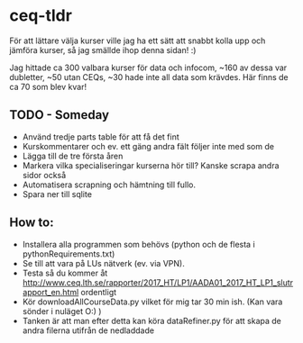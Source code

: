 # ceq-tldr
För att lättare välja kurser ville jag ha ett sätt att snabbt kolla upp och jämföra kurser, så jag smällde ihop denna sidan! :)

Jag hittade ca 300 valbara kurser för data och infocom, ~160 av dessa var dubletter, ~50 utan CEQs, ~30 hade inte all data som krävdes. Här finns de ca 70 som blev kvar!

## TODO - Someday
* Använd tredje parts table för att få det fint
* Kurskommentarer och ev. ett gäng andra fält följer inte med som de
* Lägga till de tre första åren
* Markera vilka specialiseringar kurserna hör till? Kanske scrapa andra sidor också
* Automatisera scrapning och hämtning till fullo.
* Spara ner till sqlite

## How to:
* Installera alla programmen som behövs (python och de flesta i pythonRequirements.txt)
* Se till att vara på LUs nätverk (ev. via VPN).
* Testa så du kommer åt http://www.ceq.lth.se/rapporter/2017_HT/LP1/AADA01_2017_HT_LP1_slutrapport_en.html ordentligt
* Kör downloadAllCourseData.py vilket för mig tar 30 min ish. (Kan vara sönder i nuläget O:) )
* Tanken är att man efter detta kan köra dataRefiner.py för att skapa de andra filerna utifrån de nedladdade
